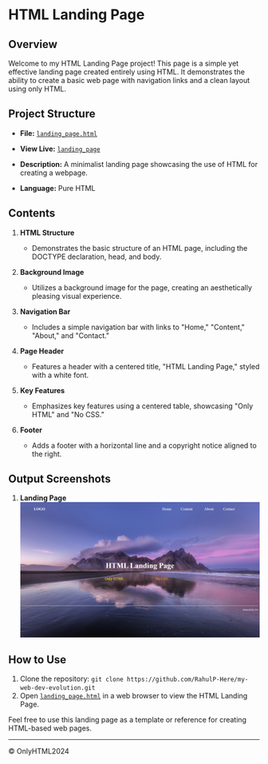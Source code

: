 # HTML Landing Page

## Overview

Welcome to my HTML Landing Page project! This page is a simple yet effective landing page created entirely using HTML. It demonstrates the ability to create a basic web page with navigation links and a clean layout using only HTML.

## Project Structure

- **File:** [`landing_page.html`](index.html)
- **View Live:** [`landing_page`](https://rahulp-here.github.io/my-web-dev-evolution.github.io/Project-2/index.html)

- **Description:** A minimalist landing page showcasing the use of HTML for creating a webpage.
- **Language:** Pure HTML

## Contents

1. **HTML Structure**
   - Demonstrates the basic structure of an HTML page, including the DOCTYPE declaration, head, and body.

2. **Background Image**
   - Utilizes a background image for the page, creating an aesthetically pleasing visual experience.

3. **Navigation Bar**
   - Includes a simple navigation bar with links to "Home," "Content," "About," and "Contact."

4. **Page Header**
   - Features a header with a centered title, "HTML Landing Page," styled with a white font.

5. **Key Features**
   - Emphasizes key features using a centered table, showcasing "Only HTML" and "No CSS."

6. **Footer**
   - Adds a footer with a horizontal line and a copyright notice aligned to the right.

## Output Screenshots

1. **Landing Page**
![Landing Page](./img/output/LandingPage.png)

<!-- Add more screenshots for specific sections as needed -->

## How to Use

1. Clone the repository: `git clone https://github.com/RahulP-Here/my-web-dev-evolution.git`
2. Open [`landing_page.html`](./index.html) in a web browser to view the HTML Landing Page.

Feel free to use this landing page as a template or reference for creating HTML-based web pages.

---

&copy; OnlyHTML2024
